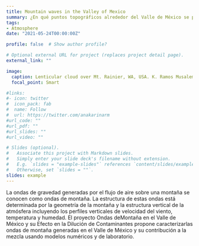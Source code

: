 ```yaml
---
title: Mountain waves in the Valley of Mexico
summary: ¿En qué puntos topográficos alrededor del Valle de México se pueden generar ondas de montaña? ¿Cómo influye el rompimiento de estas ondas en la calidad del aire en el Valle de México? 
tags:
- Atmosphere
date: "2021-05-24T00:00:00Z"

profile: false  # Show author profile?

# Optional external URL for project (replaces project detail page).
external_link: ""

image:
  caption: Lenticular cloud over Mt. Rainier, WA, USA. K. Ramos Musalem.
  focal_point: Smart

#links:
#- icon: twitter
#  icon_pack: fab
#  name: Follow
#  url: https://twitter.com/anakarinarm
#url_code: ""
#url_pdf: ""
#url_slides: ""
#url_video: ""

# Slides (optional).
#   Associate this project with Markdown slides.
#   Simply enter your slide deck's filename without extension.
#   E.g. `slides = "example-slides"` references `content/slides/example-slides.md`.
#   Otherwise, set `slides = ""`.
slides: example
---
```


La ondas de gravedad generadas por el flujo de aire sobre una montaña se conocen como ondas de montaña. La estructura de estas ondas está determinada por la geometría de la montaña y la estructura vertical de la atmósfera incluyendo los perfiles verticales de velocidad del viento, temperatura y humedad. El proyecto Ondas deMontaña en el Valle de México y su Efecto en la Dilución de Contaminantes propone caracterizarlas ondas de montaña generadas en el Valle de México y su contribución a la mezcla usando modelos numéricos y de laboratorio. 
